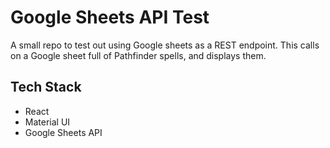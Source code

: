 # Google Sheets API Test

A small repo to test out using Google sheets as a REST endpoint. This calls on a Google sheet full of Pathfinder spells, and displays them.

## Tech Stack
- React
- Material UI
- Google Sheets API